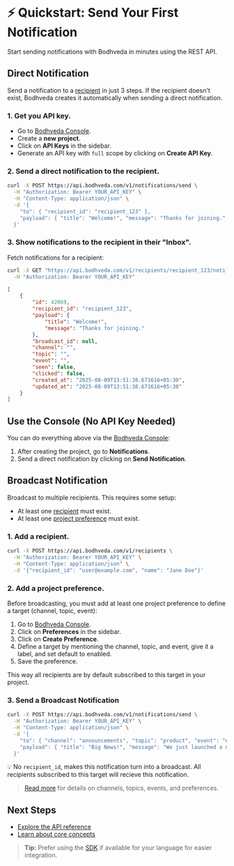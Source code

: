 # ⚡ Quickstart: Send Your First Notification

Start sending notifications with Bodhveda in minutes using the REST API.

## Direct Notification

Send a notification to a [recipient](./core-concepts.md#recipient-model) in just 3 steps. If the recipient doesn't exist, Bodhveda creates it automatically when sending a direct notification.

### 1. Get you API key.

-   Go to [Bodhveda Console](https://console.bodhveda.com).
-   Create a **new project**.
-   Click on **API Keys** in the sidebar.
-   Generate an API key with `full` scope by clicking on **Create API Key**.

### 2. Send a direct notification to the recipient.

```bash
curl -X POST https://api.bodhveda.com/v1/notifications/send \
  -H "Authorization: Bearer YOUR_API_KEY" \
  -H "Content-Type: application/json" \
  -d '{
    "to": { "recipient_id": "recipient_123" },
    "payload": { "title": "Welcome!", "message": "Thanks for joining." }
  }'
```

### 3. Show notifications to the recipient in their "Inbox".

Fetch notifications for a recipient:

```bash
curl -X GET "https://api.bodhveda.com/v1/recipients/recipient_123/notifications" \
  -H "Authorization: Bearer YOUR_API_KEY"
```

```json
[
    {
        "id": 42069,
        "recipient_id": "recipient_123",
        "payload": {
            "title": "Welcome!",
            "message": "Thanks for joining."
        },
        "broadcast_id": null,
        "channel": "",
        "topic": "",
        "event": "",
        "seen": false,
        "clicked": false,
        "created_at": "2025-08-09T13:51:38.671616+05:30",
        "updated_at": "2025-08-09T13:51:38.671616+05:30"
    }
]
```

## Use the Console (No API Key Needed)

You can do everything above via the [Bodhveda Console](https://console.bodhveda.com):

1. After creating the project, go to **Notifications**.
2. Send a direct notification by clicking on **Send Notification**.

## Broadcast Notification

Broadcast to multiple recipients. This requires some setup:

-   At least one [recipient](./core-concepts.md#recipient-model) must exist.
-   At least one [project preference](./core-concepts.md#preferences) must exist.

### 1. Add a recipient.

```bash
curl -X POST https://api.bodhveda.com/v1/recipients \
  -H "Authorization: Bearer YOUR_API_KEY" \
  -H "Content-Type: application/json" \
  -d '{"recipient_id": "user@example.com", "name": "Jane Doe"}'
```

### 2. Add a project preference.

Before broadcasting, you must add at least one project preference to define a target (channel, topic, event):

1. Go to [Bodhveda Console](https://console.bodhveda.com).
2. Click on **Preferences** in the sidebar.
3. Click on **Create Preference**.
4. Define a target by mentioning the channel, topic, and event, give it a label, and set default to enabled.
5. Save the preference.

This way all recipients are by default subscribed to this target in your project.

### 3. Send a Broadcast Notification

```bash
curl -X POST https://api.bodhveda.com/v1/notifications/send \
  -H "Authorization: Bearer YOUR_API_KEY" \
  -H "Content-Type: application/json" \
  -d '{
    "to": { "channel": "announcements", "topic": "product", "event": "new_feature" },
    "payload": { "title": "Big News!", "message": "We just launched a new feature." }
  }'
```

💡 No `recipient_id`, makes this notification turn into a broadcast. All recipients subscribed to this target will recieve this notification.

> [Read more](./core-concepts.md#notification-targeting) for details on channels, topics, events, and preferences.

## Next Steps

-   [Explore the API reference](./api-reference.md)
-   [Learn about core concepts](./core-concepts.md)

> **Tip:** Prefer using the [SDK](./api-reference.md#sdk) if available for your language for easier integration.

